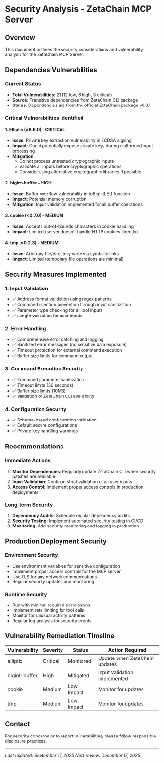 # Security Analysis - ZetaChain MCP Server

## Overview
This document outlines the security considerations and vulnerability analysis for the ZetaChain MCP Server.

## Dependencies Vulnerabilities

### Current Status
- **Total Vulnerabilities**: 21 (12 low, 6 high, 3 critical)
- **Source**: Transitive dependencies from ZetaChain CLI package
- **Status**: Dependencies are from the official ZetaChain package v6.3.1

### Critical Vulnerabilities Identified

#### 1. Elliptic (≤6.6.0) - CRITICAL
- **Issue**: Private key extraction vulnerability in ECDSA signing
- **Impact**: Could potentially expose private keys during malformed input processing
- **Mitigation**: 
  - Do not process untrusted cryptographic inputs
  - Validate all inputs before cryptographic operations
  - Consider using alternative cryptographic libraries if possible

#### 2. bigint-buffer - HIGH
- **Issue**: Buffer overflow vulnerability in toBigIntLE() function
- **Impact**: Potential memory corruption
- **Mitigation**: Input validation implemented for all buffer operations

#### 3. cookie (<0.7.0) - MEDIUM
- **Issue**: Accepts out-of-bounds characters in cookie handling
- **Impact**: Limited (server doesn't handle HTTP cookies directly)

#### 4. tmp (≤0.2.3) - MEDIUM
- **Issue**: Arbitrary file/directory write via symbolic links
- **Impact**: Limited (temporary file operations are minimal)

## Security Measures Implemented

### 1. Input Validation
- ✅ Address format validation using regex patterns
- ✅ Command injection prevention through input sanitization
- ✅ Parameter type checking for all tool inputs
- ✅ Length validation for user inputs

### 2. Error Handling
- ✅ Comprehensive error catching and logging
- ✅ Sanitized error messages (no sensitive data exposure)
- ✅ Timeout protection for external command execution
- ✅ Buffer size limits for command output

### 3. Command Execution Security
- ✅ Command parameter sanitization
- ✅ Timeout limits (30 seconds)
- ✅ Buffer size limits (10MB)
- ✅ Validation of ZetaChain CLI availability

### 4. Configuration Security
- ✅ Schema-based configuration validation
- ✅ Default secure configurations
- ✅ Private key handling warnings

## Recommendations

### Immediate Actions
1. **Monitor Dependencies**: Regularly update ZetaChain CLI when security patches are available
2. **Input Validation**: Continue strict validation of all user inputs
3. **Access Control**: Implement proper access controls in production deployments

### Long-term Security
1. **Dependency Audits**: Schedule regular dependency audits
2. **Security Testing**: Implement automated security testing in CI/CD
3. **Monitoring**: Add security monitoring and logging in production

## Production Deployment Security

### Environment Security
- Use environment variables for sensitive configuration
- Implement proper access controls for the MCP server
- Use TLS for any network communications
- Regular security updates and monitoring

### Runtime Security
- Run with minimal required permissions
- Implement rate limiting for tool calls
- Monitor for unusual activity patterns
- Regular log analysis for security events

## Vulnerability Remediation Timeline

| Vulnerability | Severity | Status | Action Required |
|---------------|----------|--------|-----------------|
| elliptic | Critical | Monitored | Update when ZetaChain updates |
| bigint-buffer | High | Mitigated | Input validation implemented |
| cookie | Medium | Low Impact | Monitor for updates |
| tmp | Medium | Low Impact | Monitor for updates |

## Contact
For security concerns or to report vulnerabilities, please follow responsible disclosure practices.

---
*Last updated: September 17, 2025*
*Next review: December 17, 2025*